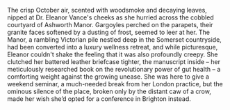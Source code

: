 The crisp October air, scented with woodsmoke and decaying leaves, nipped at Dr. Eleanor Vance's cheeks as she hurried across the cobbled courtyard of Ashworth Manor.  Gargoyles perched on the parapets, their granite faces softened by a dusting of frost, seemed to leer at her.  The Manor, a rambling Victorian pile nestled deep in the Somerset countryside, had been converted into a luxury wellness retreat, and while picturesque, Eleanor couldn't shake the feeling that it was also profoundly creepy.  She clutched her battered leather briefcase tighter, the manuscript inside – her meticulously researched book on the revolutionary power of gut health – a comforting weight against the growing unease.  She was here to give a weekend seminar, a much-needed break from her London practice, but the ominous silence of the place, broken only by the distant caw of a crow, made her wish she’d opted for a conference in Brighton instead.
